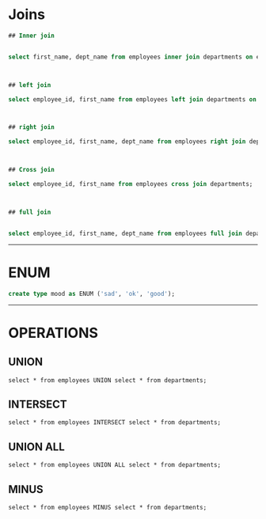 # Joins
 ```sql
 ## Inner join
 
 
 select first_name, dept_name from employees inner join departments on employees.dept_id = departments.dept_id where salary < 15000 order by dept_name; 
 
 
 
 ## left join
 
 select employee_id, first_name from employees left join departments on employees.dept_id = departments.dept_id where salary < 10000;
 
 
 
 ## right join
 
 select employee_id, first_name, dept_name from employees right join departments on employees.dept_id = departments.dept_id where salary between 3000 and 20000 order by employee_id; 
 

 
 ## Cross join
 
 select employee_id, first_name from employees cross join departments;
 

 
 ## full join
 

 select employee_id, first_name, dept_name from employees full join departments on employees.dept_id = departments.dept_id;
 
 ```
 
 ---
 
 # ENUM
 
 ```sql
 create type mood as ENUM ('sad', 'ok', 'good');
 ```
 
 
---

# OPERATIONS

## UNION

` select * from employees UNION select * from departments; `

## INTERSECT

` select * from employees INTERSECT select * from departments; `

## UNION ALL 

` select * from employees UNION ALL select * from departments; `


## MINUS

` select * from employees MINUS select * from departments; `
